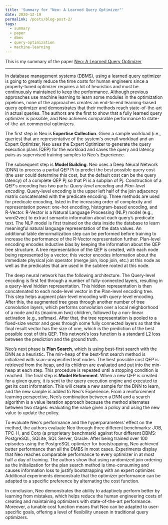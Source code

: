 ```yaml
---
title: 'Summary for "Neo: A Learned Query Optimizer"'
date: 2020-12-19
permalink: /posts/blog-post-2/
tags:
  - summary
  - paper
  - dbms
  - query-optimization
  - machine-learning
---
```


This is my summary of the paper [Neo: A Learned Query Optimizer](https://arxiv.org/abs/1904.03711)

---

In database management systems (DBMS), using a learned query optimizer is going to greatly reduce the time costs for human engineers since a properly-tuned optimizer requires a lot of heuristics and must be continuously maintained to keep the performance. Although previous approaches use machine learning to learn some modules in the optimization pipelines, none of the approaches creates an end-to-end learning-based query optimizer and demonstrates that their methods reach state-of-the-art in actual queries. The authors are the first to show that a fully learned query optimizer is possible, and Neo achieves comparable performance to state-of-the-art commercial optimizers.

The first step in Neo is **Expertise Collection**. Given a sample workload (i.e., queries) that are representative of the system's overall workload and an Expert Optimizer, Neo uses the Expert Optimizer to generate the query execution plans (QEP) for the workload and saves the query and latency pairs as supervised training samples to Neo's Experience.

The subsequent step is **Model Building**. Neo uses a Deep Neural Network (DNN) to process a partial QEP Pi to predict the best possible query cost (the user could determine this cost, but the default cost can be the query latency) of a complete QEP Pj so that Pi is a subplan of Pj. Construction of a QEP's encoding has two parts: *Query-level encoding* and *Plan-level encoding*. Query-level encoding is the upper left half of the join adjacency matrix concatenated with the predicate encoding. Three methods are used for predicate encoding, listed in the increasing order of complexity and representation power: one-hot encoding, histogram-based encoding, and R-Vector. R-Vector is a Natural Language Processing (NLP) model (e.g., word2vec) to extract semantic information about each query’s predicate text. The NLP model is first trained on the data inside the database to learn meaningful natural language representation of the data values. An additional table denormalization step can be performed before training to increase the performance of the R-Vector representation further. Plan-level encoding encodes inductive bias by keeping the information about the QEP tree structure. A tree representation of the QEP is created, with each node being represented by a vector; this vector encodes information about the immediate physical join operator (merge join, loop join, etc.) at this node as well as the predicates that are used in the subtree rooted at this node. 

The deep neural network has the following architecture. The Query-level encoding is first fed through a number of fully-connected layers, resulting in a query-level hidden representation. This hidden representation is then concatenated to each node-level vector in the Plan-level encoding tree. This step helps augment plan-level encoding with query-level encoding. After this, the augmented tree goes through another number of tree convolution layers, which performs convolution over a local neighborhood of a node and its (maximum two) children, followed by a non-linear activation (e.g., softmax). After that, the tree representation is pooled to a fixed-size vector and goes through some fully connected layers so that the final result vector has the size of one, which is the prediction of the best possible cost of this QEP. This network’s loss function is a standard L2 loss between the prediction and the ground truth.

Neo’s next phase is **Plan Search**, which is using best-first search with the DNN as a heuristic. The min-heap of the best-first search method is initialized with scan-unspecified leaf nodes. The best possible cost QEP is retrieved from the heap, and its children are evaluated and put into the min-heap at each step. This procedure is repeated until a stopping condition is reached. The final step is **Model Refinement**. When a new QEP is created for a given query, it is sent to the query execution engine and executed to get its cost information. This will create a new sample for the DNN to learn, and the new sample is added to Neo's Experience. From a reinforcement learning perspective, Neo’s combination between a DNN and a search algorithm is a value iteration approach because the method alternates between two stages: evaluating the value given a policy and using the new value to update the policy.

To evaluate Neo's performance and the hyperparameters’ effect on the method, the authors evaluate Neo through three different benchmarks: JOB, TPC-H, and Corp (a proprietary benchmark) against four different DBMS: PostgreSQL, SQLite, SQL Server, Oracle. After being trained over 100 episodes using the PostgreSQL optimizer for bootstrapping, Neo achieved better performance than all the DMBS in most cases. Experiments display that Neo reaches comparable performance to every optimizer in at most half a day of training. The authors show that using randomized join ordering as the initialization for the plan search method is time-consuming and causes information loss to justify bootstrapping with an expert optimizer. Additional experiments demonstrate that the optimizer performance can be adapted to a specific preference by alternating the cost function. 

In conclusion, Neo demonstrates the ability to adaptively perform better by learning from mistakes, which helps reduce the human engineering costs of creating and maintaining optimizers with state-of-the-art performance. Moreover, a tunable cost function means that Neo can be adapted to user-specific goals, offering a level of flexibility unseen in traditional query optimizers.
